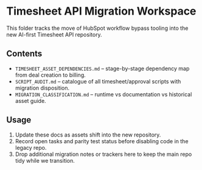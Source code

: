 # Timesheet API Migration Workspace

This folder tracks the move of HubSpot workflow bypass tooling into the new AI-first Timesheet API repository.

## Contents
- `TIMESHEET_ASSET_DEPENDENCIES.md` – stage-by-stage dependency map from deal creation to billing.
- `SCRIPT_AUDIT.md` – catalogue of all timesheet/approval scripts with migration disposition.
- `MIGRATION_CLASSIFICATION.md` – runtime vs documentation vs historical asset guide.

## Usage
1. Update these docs as assets shift into the new repository.
2. Record open tasks and parity test status before disabling code in the legacy repo.
3. Drop additional migration notes or trackers here to keep the main repo tidy while we transition.
